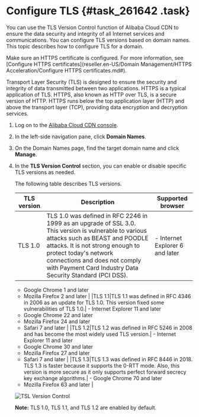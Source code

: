 # Configure TLS {#task_261642 .task}

You can use the TLS Version Control function of Alibaba Cloud CDN to ensure the data security and integrity of all Internet services and communications. You can configure TLS versions based on domain names. This topic describes how to configure TLS for a domain.

Make sure an HTTPS certificate is configured. For more information, see [Configure HTTPS certificates](reseller.en-US/Domain Management/HTTPS Acceleration/Configure HTTPS certificates.md#).

Transport Layer Security \(TLS\) is designed to ensure the security and integrity of data transmitted between two applications. HTTPS is a typical application of TLS. HTTPS, also known as HTTP over TLS, is a secure version of HTTP. HTTPS runs below the top application layer \(HTTP\) and above the transport layer \(TCP\), providing data encryption and decryption services.

1.  Log on to the [Alibaba Cloud CDN console](https://partners-intl.aliyun.com/login-required#cdn).
2.  In the left-side navigation pane, click **Domain Names**.
3.  On the Domain Names page, find the target domain name and click **Manage**.
4.  In the **TLS Version Control** section, you can enable or disable specific TLS versions as needed. 

    The following table describes TLS versions.

    |TLS version|Description|Supported browser|
    |-----------|-----------|-----------------|
    |TLS 1.0|TLS 1.0 was defined in RFC 2246 in 1999 as an upgrade of SSL 3.0. This version is vulnerable to various attacks such as BEAST and POODLE attacks. It is not strong enough to protect today's network connections and does not comply with Payment Card Industry Data Security Standard \(PCI DSS\).|     -   Internet Explorer 6 and later
    -   Google Chrome 1 and later
    -   Mozilla Firefox 2 and later
 |
    |TLS 1.1|TLS 1.1 was defined in RFC 4346 in 2006 as an update for TLS 1.0. This version fixed some vulnerabilities of TLS 1.0.|     -   Internet Explorer 11 and later
    -   Google Chrome 22 and later
    -   Mozilla Firefox 24 and later
    -   Safari 7 and later
 |
    |TLS 1.2|TLS 1.2 was defined in RFC 5246 in 2008 and has become the most widely used TLS version.|     -   Internet Explorer 11 and later
    -   Google Chrome 30 and later
    -   Mozilla Firefox 27 and later
    -   Safari 7 and later
 |
    |TLS 1.3|TLS 1.3 was defined in RFC 8446 in 2018. TLS 1.3 is faster because it supports the 0-RTT mode. Also, this version is more secure as it only supports perfect forward secrecy key exchange algorithms.|     -   Google Chrome 70 and later
    -   Mozilla Firefox 63 and later
 |

    ![TSL Version Control](http://static-aliyun-doc.oss-cn-hangzhou.aliyuncs.com/assets/img/41679/156653143547114_en-US.png)

    **Note:** TLS 1.0, TLS 1.1, and TLS 1.2 are enabled by default.


